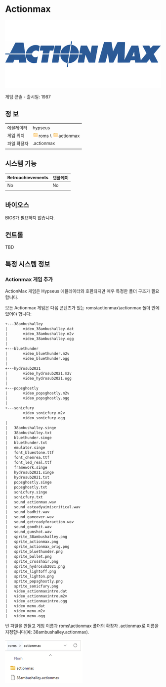 # Actionmax

![](title.png)

게임 콘솔 - 출시일: 1987

## 정 보

|||
|---|---|
| 에뮬레이터 | hypseus |
| 게임 위치 | ![](../icon.png)roms \ ![](../icon.png)actionmax |
| 파일 확장자 | .actionmax |
|||

## 시스템 기능

| Retroachievements | 넷플레이 |
|---|---|
| No | No |
|||


## 바이오스

BIOS가 필요하지 않습니다.


## 컨트롤

TBD


## 특정 시스템 정보

### Actionmax 게임 추가

ActionMax 게임은 Hypseus 에뮬레이터와 호환되지만 매우 특정한 폴더 구조가 필요합니다.

모든 Actionmax 게임은 다음 콘텐츠가 있는 roms\actionmax\actionmax 폴더 안에 있어야 합니다:

```
+---38ambushalley
|       video_38ambushalley.dat
|       video_38ambushalley.m2v
|       video_38ambushalley.ogg
|       
+---bluethunder
|       video_bluethunder.m2v
|       video_bluethunder.ogg
|       
+---hydrosub2021
|       video_hydrosub2021.m2v
|       video_hydrosub2021.ogg
|       
+---popsghostly
|       video_popsghostly.m2v
|       video_popsghostly.ogg
|       
+---sonicfury
        video_sonicfury.m2v
        video_sonicfury.ogg
|
|   38ambushalley.singe
|   38ambushalley.txt
|   bluethunder.singe
|   bluethunder.txt
|   emulator.singe
|   font_bluestone.ttf
|   font_chemrea.ttf
|   font_led_real.ttf
|   framework.singe
|   hydrosub2021.singe
|   hydrosub2021.txt
|   popsghostly.singe
|   popsghostly.txt
|   sonicfury.singe
|   sonicfury.txt
|   sound_actionmax.wav
|   sound_asteadyaimiscritical.wav
|   sound_badhit.wav
|   sound_gameover.wav
|   sound_getreadyforaction.wav
|   sound_goodhit.wav
|   sound_gunshot.wav
|   sprite_38ambushalley.png
|   sprite_actionmax.png
|   sprite_actionmax_orig.png
|   sprite_bluethunder.png
|   sprite_bullet.png
|   sprite_crosshair.png
|   sprite_hydrosub2021.png
|   sprite_lightoff.png
|   sprite_lighton.png
|   sprite_popsghostly.png
|   sprite_sonicfury.png
|   video_actionmaxintro.dat
|   video_actionmaxintro.m2v
|   video_actionmaxintro.ogg
|   video_menu.dat
|   video_menu.m2v
|   video_menu.ogg
```

빈 파일을 만들고 게임 이름과 roms\actionmax 폴더의 확장자 .actionmax로 이름을 지정합니다(예: 38ambushalley.actionmax).

![](01.png)
